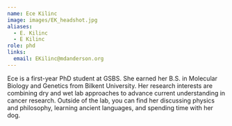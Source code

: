 ```yaml
---
name: Ece Kilinc
image: images/EK_headshot.jpg
aliases:
  - E. Kilinc
  - E Kilinc
role: phd
links:
  email: EKilinc@mdanderson.org
---
```


Ece is a first-year PhD student at GSBS. She earned her B.S. in Molecular Biology and Genetics from Bilkent University. Her research interests are combining dry and wet lab approaches to advance current understanding in cancer research. Outside of the lab, you can find her discussing physics and philosophy, learning ancient languages, and spending time with her dog.
